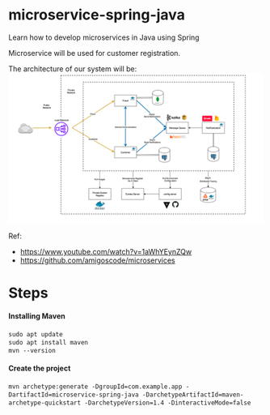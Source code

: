 # microservice-spring-java

Learn how to develop microservices in Java using Spring

Microservice will be used for customer registration.

The architecture of our system will be:
![img.png](img/architecture.png)

Ref:

- https://www.youtube.com/watch?v=1aWhYEynZQw
- https://github.com/amigoscode/microservices

# Steps

#### Installing Maven

```
sudo apt update
sudo apt install maven
mvn --version
```

#### Create the project

```
mvn archetype:generate -DgroupId=com.example.app -DartifactId=microservice-spring-java -DarchetypeArtifactId=maven-archetype-quickstart -DarchetypeVersion=1.4 -DinteractiveMode=false
```